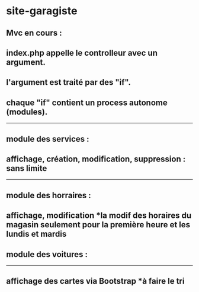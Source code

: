 # site-garagiste
Mvc en cours :
--------
index.php appelle le controlleur avec un argument.
--------
l'argument est traité par des "if".
--------
chaque "if" contient un process autonome (modules).
--------
--------
module des services :
--------
affichage, création, modification, suppression : sans limite
--------
--------
module des horraires :
--------
affichage, modification
*la modif des horaires du magasin seulement pour la première heure et les lundis et mardis
--------
module des voitures :
--------
--------
affichage des cartes via Bootstrap
*à faire le tri
--------

